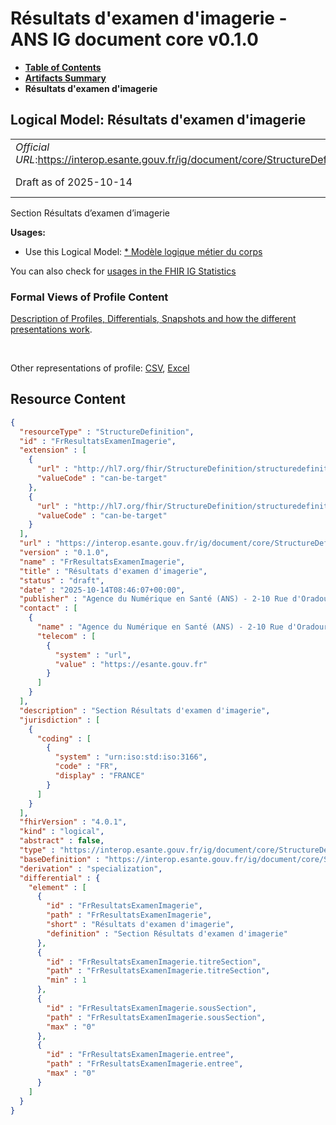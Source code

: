 # Résultats d'examen d'imagerie - ANS IG document core v0.1.0

* [**Table of Contents**](toc.md)
* [**Artifacts Summary**](artifacts.md)
* **Résultats d'examen d'imagerie**

## Logical Model: Résultats d'examen d'imagerie 

| | |
| :--- | :--- |
| *Official URL*:https://interop.esante.gouv.fr/ig/document/core/StructureDefinition/FrResultatsExamenImagerie | *Version*:0.1.0 |
| Draft as of 2025-10-14 | *Computable Name*:FrResultatsExamenImagerie |

 
Section Résultats d’examen d’imagerie 

**Usages:**

* Use this Logical Model: [* Modèle logique métier du corps](StructureDefinition-CorpsDocument.md)

You can also check for [usages in the FHIR IG Statistics](https://packages2.fhir.org/xig/ans.document.fr.core|current/StructureDefinition/FrResultatsExamenImagerie)

### Formal Views of Profile Content

 [Description of Profiles, Differentials, Snapshots and how the different presentations work](http://build.fhir.org/ig/FHIR/ig-guidance/readingIgs.html#structure-definitions). 

 

Other representations of profile: [CSV](StructureDefinition-FrResultatsExamenImagerie.csv), [Excel](StructureDefinition-FrResultatsExamenImagerie.xlsx) 



## Resource Content

```json
{
  "resourceType" : "StructureDefinition",
  "id" : "FrResultatsExamenImagerie",
  "extension" : [
    {
      "url" : "http://hl7.org/fhir/StructureDefinition/structuredefinition-type-characteristics",
      "valueCode" : "can-be-target"
    },
    {
      "url" : "http://hl7.org/fhir/StructureDefinition/structuredefinition-type-characteristics",
      "valueCode" : "can-be-target"
    }
  ],
  "url" : "https://interop.esante.gouv.fr/ig/document/core/StructureDefinition/FrResultatsExamenImagerie",
  "version" : "0.1.0",
  "name" : "FrResultatsExamenImagerie",
  "title" : "Résultats d'examen d'imagerie",
  "status" : "draft",
  "date" : "2025-10-14T08:46:07+00:00",
  "publisher" : "Agence du Numérique en Santé (ANS) - 2-10 Rue d'Oradour-sur-Glane, 75015 Paris",
  "contact" : [
    {
      "name" : "Agence du Numérique en Santé (ANS) - 2-10 Rue d'Oradour-sur-Glane, 75015 Paris",
      "telecom" : [
        {
          "system" : "url",
          "value" : "https://esante.gouv.fr"
        }
      ]
    }
  ],
  "description" : "Section Résultats d'examen d'imagerie",
  "jurisdiction" : [
    {
      "coding" : [
        {
          "system" : "urn:iso:std:iso:3166",
          "code" : "FR",
          "display" : "FRANCE"
        }
      ]
    }
  ],
  "fhirVersion" : "4.0.1",
  "kind" : "logical",
  "abstract" : false,
  "type" : "https://interop.esante.gouv.fr/ig/document/core/StructureDefinition/FrResultatsExamenImagerie",
  "baseDefinition" : "https://interop.esante.gouv.fr/ig/document/core/StructureDefinition/Section",
  "derivation" : "specialization",
  "differential" : {
    "element" : [
      {
        "id" : "FrResultatsExamenImagerie",
        "path" : "FrResultatsExamenImagerie",
        "short" : "Résultats d'examen d'imagerie",
        "definition" : "Section Résultats d'examen d'imagerie"
      },
      {
        "id" : "FrResultatsExamenImagerie.titreSection",
        "path" : "FrResultatsExamenImagerie.titreSection",
        "min" : 1
      },
      {
        "id" : "FrResultatsExamenImagerie.sousSection",
        "path" : "FrResultatsExamenImagerie.sousSection",
        "max" : "0"
      },
      {
        "id" : "FrResultatsExamenImagerie.entree",
        "path" : "FrResultatsExamenImagerie.entree",
        "max" : "0"
      }
    ]
  }
}

```
